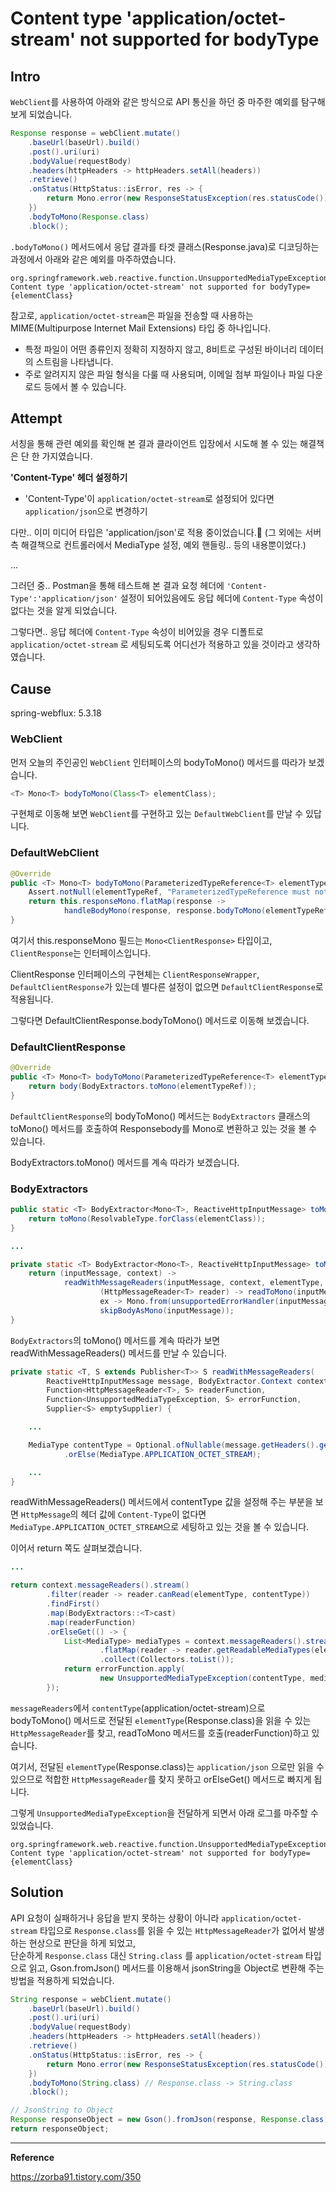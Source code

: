 # Content type 'application/octet-stream' not supported for bodyType

## Intro

`WebClient`를 사용하여 아래와 같은 방식으로 API 통신을 하던 중 마주한 예외를 탐구해 보게 되었습니다.
<br/>

```java
Response response = webClient.mutate()
    .baseUrl(baseUrl).build()
    .post().uri(uri)
    .bodyValue(requestBody)
    .headers(httpHeaders -> httpHeaders.setAll(headers))
    .retrieve()
    .onStatus(HttpStatus::isError, res -> {
        return Mono.error(new ResponseStatusException(res.statusCode()));
    })
    .bodyToMono(Response.class)
    .block();
```

`.bodyToMono()` 메서드에서 응답 결과를 타겟 클래스(Response.java)로 디코딩하는 과정에서 아래와 같은 예외를 마주하였습니다.
<br/>

```shell
org.springframework.web.reactive.function.UnsupportedMediaTypeException: Content type 'application/octet-stream' not supported for bodyType={elementClass}
```

참고로, `application/octet-stream`은 파일을 전송할 때 사용하는 MIME(Multipurpose Internet Mail Extensions) 타입 중 하나입니다.
- 특정 파일이 어떤 종류인지 정확히 지정하지 않고, 8비트로 구성된 바이너리 데이터의 스트림을 나타냅니다.
- 주로 알려지지 않은 파일 형식을 다룰 때 사용되며, 이메일 첨부 파일이나 파일 다운로드 등에서 볼 수 있습니다.

## Attempt

서칭을 통해 관련 예외를 확인해 본 결과 클라이언트 입장에서 시도해 볼 수 있는 해결책은 단 한 가지였습니다.

**'Content-Type' 헤더 설정하기**
- 'Content-Type'이 `application/octet-stream`로 설정되어 있다면 `application/json`으로 변경하기

다만.. 이미 미디어 타입은 'application/json'로 적용 중이었습니다.🤔
(그 외에는 서버 측 해결책으로 컨트롤러에서 MediaType 설정, 예외 핸들링.. 등의 내용뿐이었다.)

...
<br/>

그러던 중.. Postman을 통해 테스트해 본 결과 요청 헤더에 `'Content-Type':'application/json'` 설정이 되어있음에도 응답 헤더에 `Content-Type` 속성이 없다는 것을 알게 되었습니다.
<br/>

그렇다면.. 응답 헤더에 `Content-Type` 속성이 비어있을 경우 디폴트로 `application/octet-stream` 로 세팅되도록 어디선가 적용하고 있을 것이라고 생각하였습니다.

## Cause

spring-webflux: 5.3.18


### WebClient

먼저 오늘의 주인공인 `WebClient` 인터페이스의 bodyToMono() 메서드를 따라가 보겠습니다.
<br/>

```java
<T> Mono<T> bodyToMono(Class<T> elementClass);
```

구현체로 이동해 보면 `WebClient`를 구현하고 있는 `DefaultWebClient`를 만날 수 있답니다.

### DefaultWebClient

```java
@Override
public <T> Mono<T> bodyToMono(ParameterizedTypeReference<T> elementTypeRef) {
    Assert.notNull(elementTypeRef, "ParameterizedTypeReference must not be null");
    return this.responseMono.flatMap(response ->
            handleBodyMono(response, response.bodyToMono(elementTypeRef)));
}
```

여기서 this.responseMono 필드는 `Mono<ClientResponse>` 타입이고, `ClientResponse`는 인터페이스입니다.
<br/>

ClientResponse 인터페이스의 구현체는 `ClientResponseWrapper`, `DefaultClientResponse`가 있는데 별다른 설정이 없으면 `DefaultClientResponse`로 적용됩니다.
<br/>

그렇다면 DefaultClientResponse.bodyToMono() 메서드로 이동해 보겠습니다.


### DefaultClientResponse

```java
@Override
public <T> Mono<T> bodyToMono(ParameterizedTypeReference<T> elementTypeRef) {
    return body(BodyExtractors.toMono(elementTypeRef));
}
```

`DefaultClientResponse`의 bodyToMono() 메서드는 `BodyExtractors` 클래스의 toMono() 메서드를 호출하여 Responsebody를 Mono로 변환하고 있는 것을 볼 수 있습니다.

BodyExtractors.toMono() 메서드를 계속 따라가 보겠습니다.

### BodyExtractors

```java
public static <T> BodyExtractor<Mono<T>, ReactiveHttpInputMessage> toMono(Class<? extends T> elementClass) {
    return toMono(ResolvableType.forClass(elementClass));
}

...

private static <T> BodyExtractor<Mono<T>, ReactiveHttpInputMessage> toMono(ResolvableType elementType) {
    return (inputMessage, context) ->
            readWithMessageReaders(inputMessage, context, elementType,
                    (HttpMessageReader<T> reader) -> readToMono(inputMessage, context, elementType, reader),
                    ex -> Mono.from(unsupportedErrorHandler(inputMessage, ex)),
                    skipBodyAsMono(inputMessage));
}
```

`BodyExtractors`의 toMono() 메서드를 계속 따라가 보면 readWithMessageReaders() 메서드를 만날 수 있습니다.

```java
private static <T, S extends Publisher<T>> S readWithMessageReaders(
        ReactiveHttpInputMessage message, BodyExtractor.Context context, ResolvableType elementType,
        Function<HttpMessageReader<T>, S> readerFunction,
        Function<UnsupportedMediaTypeException, S> errorFunction,
        Supplier<S> emptySupplier) {

    ...

    MediaType contentType = Optional.ofNullable(message.getHeaders().getContentType())
            .orElse(MediaType.APPLICATION_OCTET_STREAM);

    ...
}
```

readWithMessageReaders() 메서드에서 contentType 값을 설정해 주는 부분을 보면 `HttpMessage`의 헤더 값에 `Content-Type`이 없다면 `MediaType.APPLICATION_OCTET_STREAM`으로 세팅하고 있는 것을 볼 수 있습니다.

이어서 return 쪽도 살펴보겠습니다.

```java
...

return context.messageReaders().stream()
        .filter(reader -> reader.canRead(elementType, contentType))
        .findFirst()
        .map(BodyExtractors::<T>cast)
        .map(readerFunction)
        .orElseGet(() -> {
            List<MediaType> mediaTypes = context.messageReaders().stream()
                    .flatMap(reader -> reader.getReadableMediaTypes(elementType).stream())
                    .collect(Collectors.toList());
            return errorFunction.apply(
                    new UnsupportedMediaTypeException(contentType, mediaTypes, elementType));
        });
```

`messageReaders`에서 `contentType`(application/octet-stream)으로 bodyToMono() 메서드로 전달된 `elementType`(Response.class)을 읽을 수 있는 `HttpMessageReader`를 찾고, readToMono 메서드를 호출(readerFunction)하고 있습니다.

여기서, 전달된 `elementType`(Response.class)는 `application/json` 으로만 읽을 수 있으므로 적합한 `HttpMessageReader`를 찾지 못하고 orElseGet() 메서드로 빠지게 됩니다.

그렇게 `UnsupportedMediaTypeException`을 전달하게 되면서 아래 로그를 마주할 수 있었습니다.

```shell
org.springframework.web.reactive.function.UnsupportedMediaTypeException: Content type 'application/octet-stream' not supported for bodyType={elementClass}
```

## Solution

API 요청이 실패하거나 응답을 받지 못하는 상황이 아니라 `application/octet-stream` 타입으로 `Response.class`를 읽을 수 있는 `HttpMessageReader`가 없어서 발생하는 현상으로 판단을 하게 되었고,<br/>
단순하게 `Response.class` 대신 `String.class` 를 `application/octet-stream` 타입으로 읽고, Gson.fromJson() 메서드를 이용해서 jsonString을 Object로 변환해 주는 방법을 적용하게 되었습니다.

```java
String response = webClient.mutate()
    .baseUrl(baseUrl).build()
    .post().uri(uri)
    .bodyValue(requestBody)
    .headers(httpHeaders -> httpHeaders.setAll(headers))
    .retrieve()
    .onStatus(HttpStatus::isError, res -> {
        return Mono.error(new ResponseStatusException(res.statusCode()));
    })
    .bodyToMono(String.class) // Response.class -> String.class
    .block();

// JsonString to Object
Response responseObject = new Gson().fromJson(response, Response.class);
return responseObject;
```

---

**Reference**

<https://zorba91.tistory.com/350>